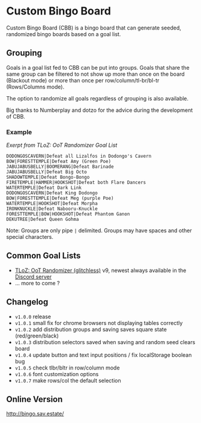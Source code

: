 # Custom Bingo Board
Custom Bingo Board (CBB) is a bingo board that can generate seeded, randomized bingo boards based on a goal list.

## Grouping
Goals in a goal list fed to CBB can be put into groups. Goals that share the same group can be filtered to not show up more than once on the board (Blackout mode) or more than once per row/column/tl-br/bl-tr (Rows/Columns mode). 

The option to randomize all goals regardless of grouping is also available. 

Big thanks to Numberplay and dotzo for the advice during the development of CBB.

### Example
*Exerpt from TLoZ: OoT Randomizer Goal List*
```
DODONGOSCAVERN|Defeat all Lizalfos in Dodongo's Cavern
BOW|FORESTTEMPLE|Defeat Amy (Green Poe)
JABUJABUSBELLY|BOOMERANG|Defeat Barinade
JABUJABUSBELLY|Defeat Big Octo
SHADOWTEMPLE|Defeat Bongo-Bongo
FIRETEMPLE|HAMMER|HOOKSHOT|Defeat both Flare Dancers
WATERTEMPLE|Defeat Dark Link
DODONGOSCAVERN|Defeat King Dodongo
BOW|FORESTTEMPLE|Defeat Meg (purple Poe)
WATERTEMPLE|HOOKSHOT|Defeat Morpha
IRONKNUCKLE|Defeat Nabooru-Knuckle
FORESTTEMPLE|BOW|HOOKSHOT|Defeat Phantom Ganon
DEKUTREE|Defeat Queen Gohma
```
Note: Groups are only pipe `|` delimited. Groups may have spaces and other special characters. 
## Common Goal Lists
* [TLoZ: OoT Randomizer (glitchless)](https://pastebin.com/raw/RGVA7RwU) v9, newest always available in the [Discord server](https://discord.gg/sWCMPfH)
* ... more to come ?

## Changelog
 * `v1.0.0` release  
 * `v1.0.1` small fix for chrome browsers not displaying tables correctly
 * `v1.0.2` add distribution groups and saving saves square state (red/green/black)
 * `v1.0.3` distribution selectors saved when saving and random seed clears board
 * `v1.0.4` update button and text input positions / fix localStorage boolean bug
 * `v1.0.5` check tlbr/bltr in row/column mode
 * `v1.0.6` font customization options
 * `v1.0.7` make rows/col the default selection

## Online Version
http://bingo.sav.estate/

